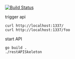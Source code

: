 [![Build Status](https://travis-ci.org/andiMenge/restAPISkeleton.svg?branch=redis)](https://travis-ci.org/andiMenge/restAPISkeleton)

trigger api 

```
curl http://localhost:1337/
curl http://localhost:1337/foo
```

start API

```
go build .
./restAPISkeleton
```
